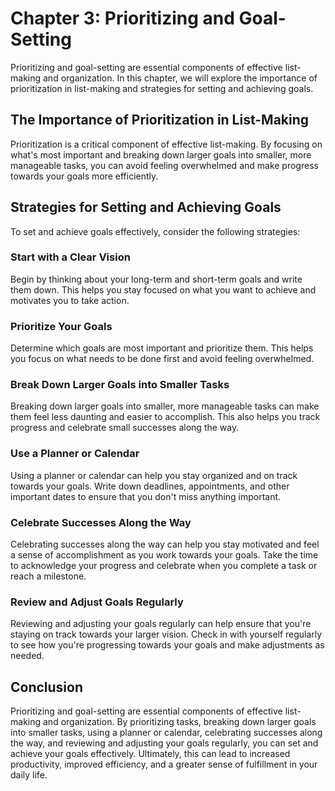 Chapter 3: Prioritizing and Goal-Setting
========================================

Prioritizing and goal-setting are essential components of effective list-making and organization. In this chapter, we will explore the importance of prioritization in list-making and strategies for setting and achieving goals.

The Importance of Prioritization in List-Making
-----------------------------------------------

Prioritization is a critical component of effective list-making. By focusing on what's most important and breaking down larger goals into smaller, more manageable tasks, you can avoid feeling overwhelmed and make progress towards your goals more efficiently.

Strategies for Setting and Achieving Goals
------------------------------------------

To set and achieve goals effectively, consider the following strategies:

### Start with a Clear Vision

Begin by thinking about your long-term and short-term goals and write them down. This helps you stay focused on what you want to achieve and motivates you to take action.

### Prioritize Your Goals

Determine which goals are most important and prioritize them. This helps you focus on what needs to be done first and avoid feeling overwhelmed.

### Break Down Larger Goals into Smaller Tasks

Breaking down larger goals into smaller, more manageable tasks can make them feel less daunting and easier to accomplish. This also helps you track progress and celebrate small successes along the way.

### Use a Planner or Calendar

Using a planner or calendar can help you stay organized and on track towards your goals. Write down deadlines, appointments, and other important dates to ensure that you don't miss anything important.

### Celebrate Successes Along the Way

Celebrating successes along the way can help you stay motivated and feel a sense of accomplishment as you work towards your goals. Take the time to acknowledge your progress and celebrate when you complete a task or reach a milestone.

### Review and Adjust Goals Regularly

Reviewing and adjusting your goals regularly can help ensure that you're staying on track towards your larger vision. Check in with yourself regularly to see how you're progressing towards your goals and make adjustments as needed.

Conclusion
----------

Prioritizing and goal-setting are essential components of effective list-making and organization. By prioritizing tasks, breaking down larger goals into smaller tasks, using a planner or calendar, celebrating successes along the way, and reviewing and adjusting your goals regularly, you can set and achieve your goals effectively. Ultimately, this can lead to increased productivity, improved efficiency, and a greater sense of fulfillment in your daily life.
